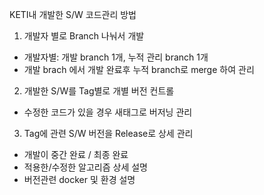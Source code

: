 KETI내 개발한 S/W 코드관리 방법


1) 개발자 별로 Branch 나눠서 개발
  - 개발자별: 개발 branch 1개, 누적 관리 branch 1개
  - 개발 brach 에서 개발 완료후 누적 branch로 merge 하여 관리

2) 개발한 S/W를 Tag별로 개별 버전 컨트롤
  - 수정한 코드가 있을 경우 새태그로 버저닝 관리

3) Tag에 관련 S/W 버전을 Release로 상세 관리
  - 개발이 중간 완료 / 최종 완료
  - 적용한/수정한 알고리즘 상세 설명
  - 버전관련 docker 및 환경 설명

